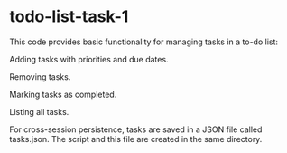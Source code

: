 # todo-list-task-1

This code provides basic functionality for managing tasks in a to-do list:

Adding tasks with priorities and due dates.

Removing tasks.

Marking tasks as completed.

Listing all tasks.

For cross-session persistence, tasks are saved in a JSON file called tasks.json. The script and this file are created in the same directory. 
